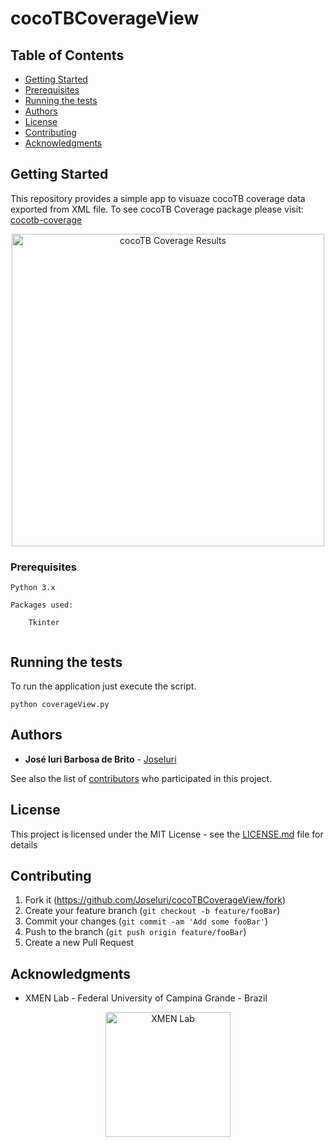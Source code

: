 # cocoTBCoverageView

## Table of Contents

- [Getting Started](#getting-started)
- [Prerequisites](#prerequisites)
- [Running the tests](#running-the-tests)
- [Authors](#authors)
- [License](#license)
- [Contributing](#contributing)
- [Acknowledgments](#acknowledgments)

## Getting Started

This repository provides a simple app to visuaze cocoTB coverage data exported from XML file. To see cocoTB Coverage package please visit: [cocotb-coverage](https://github.com/mciepluc/cocotb-coverage)

<p align="center">
  <a href="https://www.embedded.ufcg.edu.br/">
    <img alt="cocoTB Coverage Results" title="cocoTB Coverage" src="https://i.imgur.com/nSiFl6g.png" width="500">
  </a>
</p>


### Prerequisites

```
Python 3.x

Packages used:

    Tkinter
    
```

## Running the tests

To run the application just execute the script.

```
python coverageView.py
```

## Authors

* **José Iuri Barbosa de Brito** - [JoseIuri](https://github.com/JoseIuri)

See also the list of [contributors](https://github.com/JoseIuri/cocoTBCoverageView/contributors) who participated in this project.

## License

This project is licensed under the MIT License - see the [LICENSE.md](LICENSE.md) file for details

## Contributing

1. Fork it (<https://github.com/JoseIuri/cocoTBCoverageView/fork>)
2. Create your feature branch (`git checkout -b feature/fooBar`)
3. Commit your changes (`git commit -am 'Add some fooBar'`)
4. Push to the branch (`git push origin feature/fooBar`)
5. Create a new Pull Request

## Acknowledgments

* XMEN Lab - Federal University of Campina Grande - Brazil

<p align="center">
  <a href="https://www.embedded.ufcg.edu.br/">
    <img alt="XMEN Lab" title="XMEN Lab" src="https://i.imgur.com/IzbZM0E.png" width="200">
  </a>
</p>
